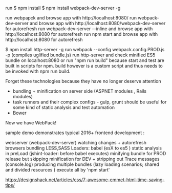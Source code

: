 
run
 $ npm install 
 $ npm install webpack-dev-server -g


run webpapck and browse app with http://localhost:8080/
run webpack-dev-server and browse app with http://localhost:8080/webpack-dev-server  for autorefresh
run webpack-dev-server --inline and browse app with http://localhost:8080 for autorefresh
run npm start and browse app with http://localhost:8080 for autorefresh


$ npm install http-server -g
run webpack --config webpack.config.PROD.js -p    (compiles uglified bundle.js)
run http-server and check minified ES5 bundle on localhost:8080
or run "npm run build"  because start and test are built in scripts for npm. build however
is a custom script and thus needs to be invoked with npm run build.



Forget these technologies because they have no longer deserve attention

   - bundling + minification on server side (ASPNET modules , Rails modules)
   - task runners and their complex configs - gulp, grunt should be useful for some kind of static analysis and test automation
   - Bower
   
Now we have WebPack!
   
sample demo demonstrates typical 2016+ frontend development : 
  
 webserver (webpack-dev-server)
 watching changes + autorefresh browsers 
 bundling 
 LESS,SASS
 Loaders: babel (esX to es5 )
 static analysis in preLoad (jshint-loader: before babel executes)
 minifying bundle for PROD release but skipping minification for DEV + stripping out Trace messages (console.log)
 producing multiple bundles (lazy loading scenarios; shared and divided resources )
 execute all by 'npm start'



https://designshack.net/articles/css/7-awesome-emmet-html-time-saving-tips/